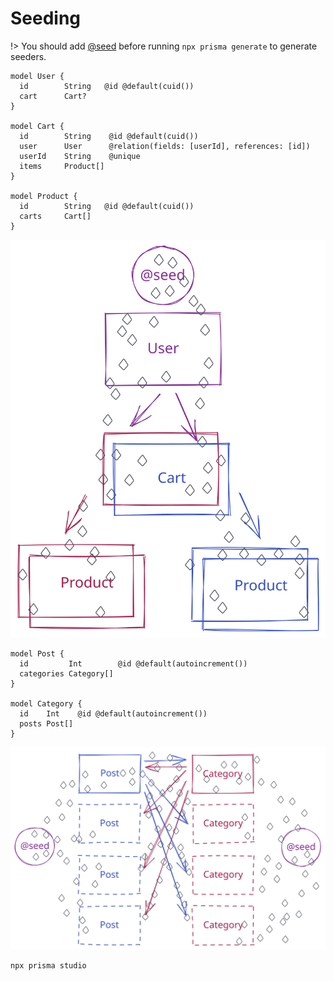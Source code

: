 # Seeding

!> You should add [@seed](guides/annotations?id=seed) before running
`npx prisma generate` to generate seeders.

```prisma
model User {
  id        String   @id @default(cuid())
  cart      Cart?
}

model Cart {
  id        String    @id @default(cuid())
  user      User      @relation(fields: [userId], references: [id])
  userId    String    @unique
  items     Product[]
}

model Product {
  id        String   @id @default(cuid())
  carts     Cart[]
}
```

![shopping](../image/seed/shopping.svg)

```prisma
model Post {
  id         Int        @id @default(autoincrement())
  categories Category[]
}

model Category {
  id    Int    @id @default(autoincrement())
  posts Post[]
}
```

![many-to-many](../image/seed/many-to-many.svg)

```shell
npx prisma studio
```

